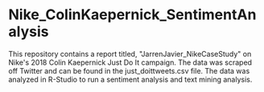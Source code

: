 # Nike_ColinKaepernick_SentimentAnalysis
This repository contains a report titled, "JarrenJavier_NikeCaseStudy" on Nike's 2018 Colin Kaepernick Just Do It campaign. The data was scraped off Twitter and can be found in the just_doittweets.csv file. The data was analyzed in R-Studio to run a sentiment analysis and text mining analysis.
